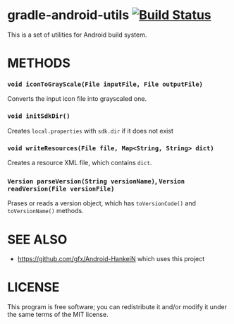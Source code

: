 # gradle-android-utils [![Build Status](https://secure.travis-ci.org/gfx/gradle-android-utils.png)](http://travis-ci.org/gfx/gradle-android-utils)

This is a set of utilities for Android build system.

# METHODS

### `void iconToGrayScale(File inputFile, File outputFile)`

Converts the input icon file into grayscaled one.

### `void initSdkDir()`

Creates `local.properties` with `sdk.dir` if it does not exist

### `void writeResources(File file, Map<String, String> dict)`

Creates a resource XML file, which contains `dict`.

### `Version parseVersion(String versionName)`, `Version readVersion(File versionFile)`

Prases or reads a version object, which has `toVersionCode()` and `toVersionName()` methods.

# SEE ALSO

* https://github.com/gfx/Android-HankeiN which uses this project

# LICENSE

This program is free software; you can redistribute it and/or modify it under the same terms of the MIT license.

